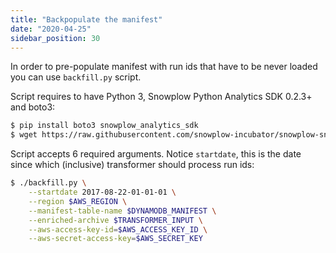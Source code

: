 ```yaml
---
title: "Backpopulate the manifest"
date: "2020-04-25"
sidebar_position: 30
---
```


In order to pre-populate manifest with run ids that have to be never loaded you can use `backfill.py` script.

Script requires to have Python 3, Snowplow Python Analytics SDK 0.2.3+ and boto3:

```bash
$ pip install boto3 snowplow_analytics_sdk
$ wget https://raw.githubusercontent.com/snowplow-incubator/snowplow-snowflake-loader/release/0.4.0/backfill.py   # Won't actually be downloaded as repository is private
```

Script accepts 6 required arguments. Notice `startdate`, this is the date since which (inclusive) transformer should process run ids:

```bash
$ ./backfill.py \
    --startdate 2017-08-22-01-01-01 \
    --region $AWS_REGION \
    --manifest-table-name $DYNAMODB_MANIFEST \
    --enriched-archive $TRANSFORMER_INPUT \
    --aws-access-key-id=$AWS_ACCESS_KEY_ID \
    --aws-secret-access-key=$AWS_SECRET_KEY
```

